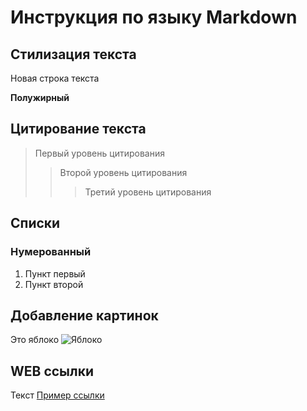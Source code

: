 # Инструкция по языку Markdown

## Стилизация текста

Новая строка текста

**Полужирный**

## Цитирование текста

> Первый уровень цитирования
>> Второй уровень цитирования
>>> Третий уровень цитирования

## Списки

### Нумерованный
1. Пункт первый
2. Пункт второй

## Добавление картинок
Это яблоко
![Яблоко](apple.jpg)

## WEB ссылки

Текст [Пример ссылки](http://example.com "Всплывающая подсказка")